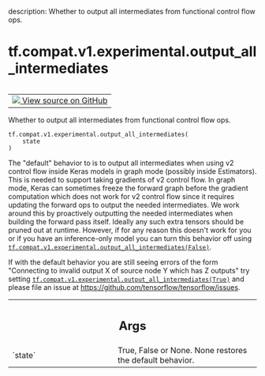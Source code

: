 description: Whether to output all intermediates from functional control flow ops.

<div itemscope itemtype="http://developers.google.com/ReferenceObject">
<meta itemprop="name" content="tf.compat.v1.experimental.output_all_intermediates" />
<meta itemprop="path" content="Stable" />
</div>

# tf.compat.v1.experimental.output_all_intermediates

<!-- Insert buttons and diff -->

<table class="tfo-notebook-buttons tfo-api nocontent" align="left">
<td>
  <a target="_blank" href="https://github.com/tensorflow/tensorflow/blob/r2.4/tensorflow/python/ops/control_flow_v2_toggles.py#L74-L98">
    <img src="https://www.tensorflow.org/images/GitHub-Mark-32px.png" />
    View source on GitHub
  </a>
</td>
</table>



Whether to output all intermediates from functional control flow ops.

<pre class="devsite-click-to-copy prettyprint lang-py tfo-signature-link">
<code>tf.compat.v1.experimental.output_all_intermediates(
    state
)
</code></pre>



<!-- Placeholder for "Used in" -->

The "default" behavior to is to output all intermediates when using v2 control
flow inside Keras models in graph mode (possibly inside Estimators). This is
needed to support taking gradients of v2 control flow. In graph mode, Keras
can sometimes freeze the forward graph before the gradient computation which
does not work for v2 control flow since it requires updating the forward ops
to output the needed intermediates. We work around this by proactively
outputting the needed intermediates when building the forward pass itself.
Ideally any such extra tensors should be pruned out at runtime. However, if
for any reason this doesn't work for you or if you have an inference-only
model you can turn this behavior off using
<a href="../../../../tf/compat/v1/experimental/output_all_intermediates.md"><code>tf.compat.v1.experimental.output_all_intermediates(False)</code></a>.

If with the default behavior you are still seeing errors of the form
"Connecting to invalid output X of source node Y which has Z outputs" try
setting <a href="../../../../tf/compat/v1/experimental/output_all_intermediates.md"><code>tf.compat.v1.experimental.output_all_intermediates(True)</code></a> and
please file an issue at https://github.com/tensorflow/tensorflow/issues.

<!-- Tabular view -->
 <table class="responsive fixed orange">
<colgroup><col width="214px"><col></colgroup>
<tr><th colspan="2"><h2 class="add-link">Args</h2></th></tr>

<tr>
<td>
`state`
</td>
<td>
True, False or None. None restores the default behavior.
</td>
</tr>
</table>

